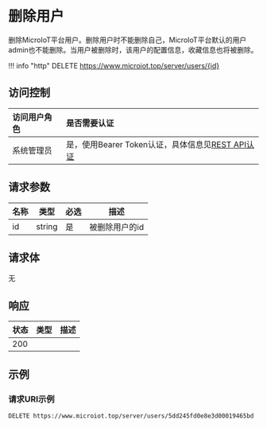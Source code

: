 # 删除用户

删除MicroIoT平台用户。删除用户时不能删除自己，MicroIoT平台默认的用户admin也不能删除。当用户被删除时，该用户的配置信息，收藏信息也将被删除。

!!! info "http"
    DELETE https://www.microiot.top/server/users/{id}

## 访问控制

| 访问用户角色 | 是否需要认证                                 |
| :----------- | :------------------------------------------- |
| 系统管理员   | 是，使用Bearer Token认证，具体信息见[REST API认证](../api.md) |

## 请求参数

| 名称 | 类型   | 必选 | 描述           |
| ---- | ------ | ---- | -------------- |
| id   | string | 是   | 被删除用户的id |

## 请求体

无

## 响应

| 状态 | 类型          | 描述           |
| ---- | ------------- | -------------- |
| 200  |  |  |



## 示例

### 请求URI示例

``` HTTP
DELETE https://www.microiot.top/server/users/5dd245fd0e8e3d00019465bd
```


